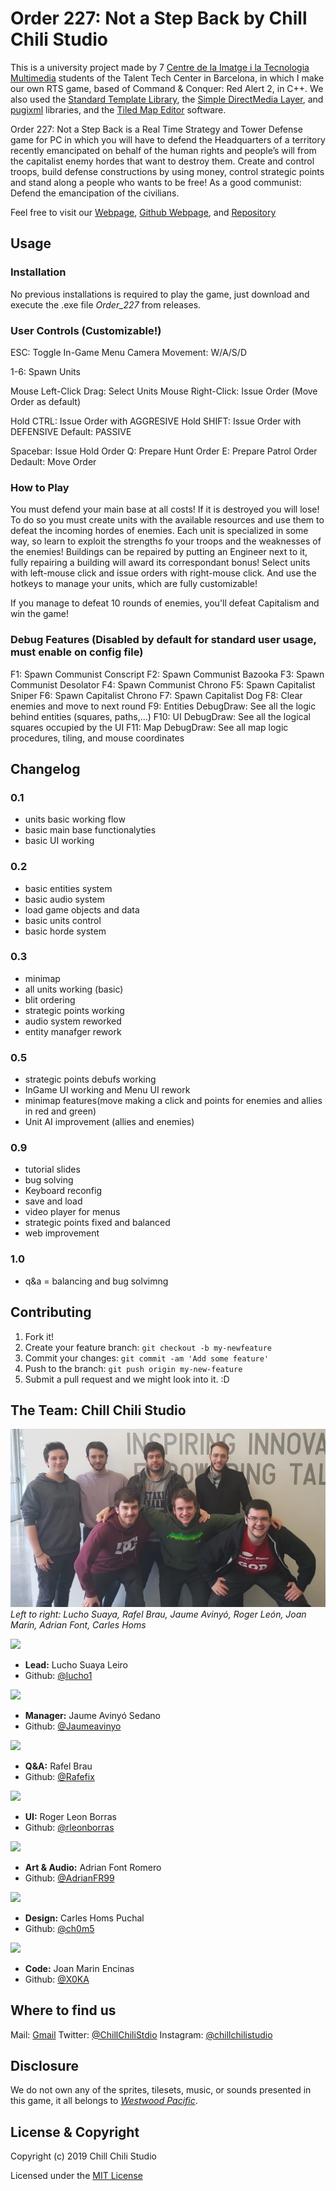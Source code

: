 ﻿# Order 227: Not a Step Back by Chill Chili Studio

This is a university project made by 7 [Centre de la Imatge i la Tecnologia Multimedia](https://www.citm.upc.edu/ing/) students of the Talent Tech Center in Barcelona, in which I make our own RTS game, based of Command & Conquer: Red Alert 2, in C++. We also used the [Standard Template Library](https://en.wikipedia.org/wiki/Standard_Template_Library), the [Simple DirectMedia Layer](https://www.libsdl.org/), and [pugixml](https://pugixml.org/) libraries, and the [Tiled Map Editor](https://www.mapeditor.org/) software.

Order 227: Not a Step Back is a Real Time Strategy and Tower Defense game for PC in which you will have to defend the Headquarters of a territory recently emancipated on behalf of the human rights and people’s will from the capitalist enemy hordes that want to destroy them. Create and control troops, build defense constructions by using money, control strategic points and stand along a people who wants to be free! As a good communist: Defend the emancipation of the civilians.

Feel free to visit our [Webpage](https://rafelbrau03.wixsite.com/website-1), [Github Webpage](https://chillchilistudio.github.io/Order_227/), and [Repository](https://github.com/ChillChiliStudio/Order_227)

## Usage
### Installation
No previous installations is required to play the game, just download and execute the .exe file *Order_227* from releases.

### User Controls (Customizable!)
ESC: Toggle In-Game Menu
Camera Movement: W/A/S/D

1-6: Spawn Units

Mouse Left-Click Drag: Select Units
Mouse Right-Click: Issue Order (Move Order as default)

Hold CTRL: Issue Order with AGGRESIVE
Hold SHIFT: Issue Order with DEFENSIVE
Default: PASSIVE

Spacebar: Issue Hold Order
Q: Prepare Hunt Order
E: Prepare Patrol Order
Dedault: Move Order

### How to Play
You must defend your main base at all costs! If it is destroyed you will lose! To do so you must create units with the available resources and use them to defeat the incoming hordes of enemies. Each unit is specialized in some way, so learn to exploit the strengths fo your troops and the weaknesses of the enemies! Buildings can be repaired by putting an Engineer next to it, fully repairing a building will award its correspondant bonus! Select units with left-mouse click and issue orders with right-mouse click. And use the hotkeys to manage your units, which are fully customizable!

If you manage to defeat 10 rounds of enemies, you'll defeat Capitalism and win the game!

### Debug Features (Disabled by default for standard user usage, must enable on config file)
F1: Spawn Communist Conscript
F2: Spawn Communist Bazooka
F3: Spawn Communist Desolator
F4: Spawn Communist Chrono
F5: Spawn Capitalist Sniper
F6: Spawn Capitalist Chrono
F7: Spawn Capitalist Dog
F8: Clear enemies and move to next round
F9: Entities DebugDraw: See all the logic behind entities (squares, paths,...)
F10: UI DebugDraw: See all the logical squares occupied by the UI
F11: Map DebugDraw: See all map logic procedures, tiling, and mouse coordinates

## Changelog
### 0.1
- units basic working flow
- basic main base functionalyties
- basic UI working

### 0.2
- basic entities system
- basic audio system
- load game objects and data
- basic units control
- basic horde system

### 0.3
- minimap
- all units working (basic)
- blit ordering
- strategic points working
- audio system reworked
- entity manafger rework

### 0.5
- strategic points debufs working
- InGame UI working and Menu UI rework
- minimap features(move making a click and points for enemies and allies in red and green)
- Unit AI improvement (allies and enemies)

### 0.9
- tutorial slides
- bug solving
- Keyboard reconfig
- save and load
- video player for menus
- strategic points fixed and balanced
- web improvement

### 1.0
- q&a = balancing and bug solvimng

## Contributing
1. Fork it!
2. Create your feature branch: `git checkout -b my-newfeature`
3. Commit your changes: `git commit -am 'Add some
feature'`
4. Push to the branch: `git push origin my-new-feature`
5. Submit a pull request and we might look into it. :D

## The Team: Chill Chili Studio
![The Team](https://raw.githubusercontent.com/ChillChiliStudio/Order227/gh-pages/Graphic%20Resources/Members%20Fotos/team_photo.png)
*Left to right: Lucho Suaya, Rafel Brau, Jaume Avinyó, Roger León, Joan Marín, Adrian Font, Carles Homs*

![](https://raw.githubusercontent.com/ChillChiliStudio/Order_227/gh-pages/Graphic%20Resources/Members%20Fotos/Lucho.png)
* **Lead:** Lucho Suaya Leiro
*  Github: [@lucho1](https://github.com/lucho1)

![](https://raw.githubusercontent.com/ChillChiliStudio/Order_227/gh-pages/Graphic%20Resources/Members%20Fotos/James.png)
* **Manager:** Jaume Avinyó Sedano
*  Github: [@Jaumeavinyo](https://github.com/Jaumeavinyo)

![](https://raw.githubusercontent.com/ChillChiliStudio/Order_227/gh-pages/Graphic%20Resources/Members%20Fotos/Rafel.png)
* **Q&A:** Rafel Brau
*  Github: [@Rafefix](https://github.com/Rafefix) 

![](https://raw.githubusercontent.com/ChillChiliStudio/Order_227/gh-pages/Graphic%20Resources/Members%20Fotos/Ruier.png)
* **UI:** Roger Leon Borras
*  Github: [@rleonborras](https://github.com/rleonborras) 

![](https://raw.githubusercontent.com/ChillChiliStudio/Order_227/gh-pages/Graphic%20Resources/Members%20Fotos/andriang.png)
* **Art & Audio:** Adrian Font Romero
*  Github: [@AdrianFR99](https://github.com/AdrianFR99)

![](https://raw.githubusercontent.com/ChillChiliStudio/Order_227/gh-pages/Graphic%20Resources/Members%20Fotos/KRLS.png)
* **Design:** Carles Homs Puchal
*  Github: [@ch0m5](https://github.com/ch0m5)

![](https://raw.githubusercontent.com/ChillChiliStudio/Order_227/gh-pages/Graphic%20Resources/Members%20Fotos/Joan.png)
* **Code:** Joan Marin Encinas
*  Github: [@X0KA](https://github.com/X0KA)

## Where to find us
Mail: [Gmail](chillchilistudios@gmail.com)
Twitter: [@ChillChiliStdio](https://twitter.com/ChillChiliStdio)
Instagram: [@chillchilistudio](https://www.instagram.com/chillchilistudio/)

## Disclosure
We do not own any of the sprites, tilesets, music, or sounds presented in this game, it all belongs to *[Westwood Pacific](https://en.wikipedia.org/wiki/EA_Pacific)*.

## License & Copyright 

Copyright (c) 2019 Chill Chili Studio

Licensed under the [MIT License](LICENSE.txt)
